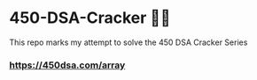 # 450-DSA-Cracker 👨‍💻
This repo marks my attempt to solve the 450 DSA Cracker Series

### https://450dsa.com/array
